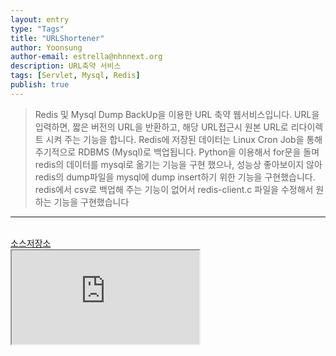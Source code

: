 ```yaml
---
layout: entry
type: "Tags"
title: "URLShortener"
author: Yoonsung
author-email: estrella@nhnnext.org
description: URL축약 서비스
tags: [Servlet, Mysql, Redis]
publish: true
---
```


> Redis 및 Mysql Dump BackUp을 이용한 URL 축약 웹서비스입니다. URL을 입력하면, 짧은 버전의 URL을 반환하고, 해당 URL접근시 원본 URL로 리다이렉트 시켜 주는 기능을 합니다. Redis에 저장된 데이터는 Linux Cron Job을 통해 주기적으로 RDBMS (Mysql)로 백업됩니다.
Python을 이용해서 for문을 돌며 redis의 데이터를 mysql로 옮기는 기능을 구현 했으나, 성능상 좋아보이지 않아 redis의 dump파일을 mysql에 dump insert하기 위한 기능을 구현했습니다. redis에서 csv로 백업해 주는 기능이 없어서 redis-client.c 파일을 수정해서 원하는 기능을 구현했습니다

***

<br/>
<a href="https://github.com/YoonSung/URLShortener">소스저장소</a>
<div class="youtube">
	<iframe src="http://www.youtube.com/embed/SnDClysgZrk?autoplay=1" class="video"></iframe>	
</div>